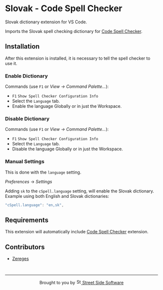 # Slovak - Code Spell Checker

Slovak dictionary extension for VS Code.

Imports the Slovak spell checking dictionary for [Code Spell Checker](https://marketplace.visualstudio.com/items?itemName=streetsidesoftware.code-spell-checker).

## Installation

After this extension is installed, it is necessary to tell the spell checker to use it.

### Enable Dictionary

Commands (use `F1` or _View -> Command Palette..._):

- `F1` `Show Spell Checker Configuration Info`
- Select the `Language` tab.
- Enable the language Globally or in just the Workspace.

### Disable Dictionary

Commands (use `F1` or _View -> Command Palette..._):

- `F1` `Show Spell Checker Configuration Info`
- Select the `Language` tab.
- Disable the language Globally or in just the Workspace.

### Manual Settings

This is done with the `language` setting.

_Preferences_ -> _Settings_

Adding `sk` to the `cSpell.language` setting, will enable the Slovak dictionary.
Example using both English and Slovak dictionaries:

```javascript
"cSpell.language": "en,sk",
```

## Requirements

This extension will automatically include [Code Spell Checker](https://marketplace.visualstudio.com/items?itemName=streetsidesoftware.code-spell-checker) extension.

## Contributors

- [Zereges](https://github.com/Zereges)

<!--- cspell:words Zereges --->

<!--- @@inject: ../../static/footer.md --->

<br/>

---

<p align="center">
Brought to you by <a href="https://streetsidesoftware.com" title="Street Side Software">
<img width="16" alt="Street Side Software Logo" src="https://i.imgur.com/CyduuVY.png" /> Street Side Software
</a>
</p>

<!--- @@inject-end: ../../static/footer.md --->
